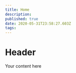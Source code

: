 ```yaml
---
title: Home
description: 
published: true
date: 2020-05-31T23:58:27.603Z
tags: 
---
```


# Header
Your content here
